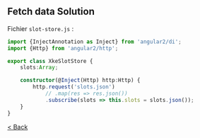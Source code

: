 ## Fetch data Solution

Fichier `slot-store.js` :

```typescript
import {InjectAnnotation as Inject} from 'angular2/di';
import {Http} from 'angular2/http';

export class XkeSlotStore {
    slots:Array;

    constructor(@Inject(Http) http:Http) {
        http.request('slots.json')
            // .map(res => res.json())
            .subscribe(slots => this.slots = slots.json());
    }
}
```

[< Back](6-fetch-data.md)
